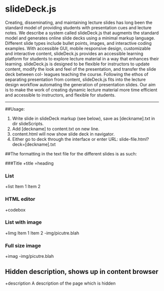 # slideDeck.js
Creating, disseminating, and maintaining lecture slides has long been the standard model of providing students with presentation cues and lecture notes. We describe a system called slideDeck.js that augments the standard model and generates online slide decks using a minimal markup language. Different slide types include bullet points, images, and interactive coding examples. With accessible GUI, mobile responsive design, customizable and interactive content, slideDeck.js provides an accessible learning platform for students to explore lecture material in a way that enhances their learning. slideDeck.js is designed to be flexible for instructors to update content, modify the look and feel of the presentation, and transfer the slide deck between col- leagues teaching the course. Following the ethos of separating presentation from content, slideDeck.js fits into the lecture design workflow automating the generation of presentation slides. Our aim is to make the work of creating dynamic lecture material more time efficient and accessible to instructors, and flexible for students.

---

##Usage:
1. Write slide in slideDeck markup (see below), save as [deckname].txt in dir slideScripts.
2. Add [deckname] to content.txt on new line.
3. content.html will now show slide deck in navigator.
4. Either go to deck through the interface or enter URL: slide-file.html?deck=[deckname].txt



##The formatting in the text file for the different slides is as such:

###Title 
+title
=heading

### List 
+list
Item 1
Item 2

### HTML editor 
+codebox
<html>
</html>

### List with image 
+limg
Item 1
Item 2
-img/picutre.blah

### Full size image
+imag
-img/picutre.blah

## Hidden description, shows up in content browser
+description
A description of the page
which is hidden 